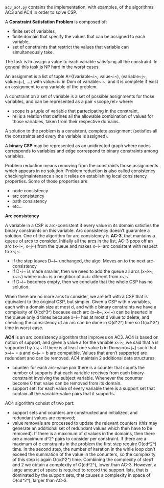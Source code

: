 `ac3_ac4.py` contains the implementation, with examples, of the algorithms AC3 and AC4
in order to solve CSP.

A **Constraint Satisfation Problem** is composed of:
- finite set of variables,
- finite domain that specify the values that can be assigned to each variable,
- set of constraints that restrict the values that variable can simultaneously take.

The task is to assign a value to each variable satisfying all the constraint. In
general this task is NP hard in the worst cases.

An assignmet is a list of tuple A={(variable~i~, value~i~), (variable~j~, value~j~), ...}
with value~i~ in Dom of variable~i~, and it is complete if exist an assignment to
any variable of the problem.

A constraint on a set of variable is a set of possible assignments for those variables,
and can be represented as a pair <scope,rel> where:
- scope is a tuple of variable that partecipating in the constraint,
- rel is a relation that defines all the allowable combination of values for those
variables, taken from their respective domains.

A solution to the problem is a consistent, complete assignment (sotisfies all the
constraints and every the variable is assigned).

A **binary CSP** may be represented as an unidirected graph where nodes corresponds
to variables and edge correspond to binary constraints among variables.

Problem reduction means removing from the constraints those assignments which appears
in no solution. Problem reduction is also called consistency checking/maintenance
since it relies on establishing local consistency properties. Some of those properties
are:
- node consistency
- arc consistency
- path consistency
- etc...


**Arc consistency**

A variable in a CSP is arc-consistent if every value in its domain satisfies the
binary constraints on this variable. Arc consistency doesn’t guarantee a solution.
One of the algorithm for arc consistency is **AC-3**, that mantains a queue of arcs
to consider. Initially all the arcs in the list, AC-3 pops off an arc (x~i~, x~j~)
from the queue and makes x~i~ arc consistent with respect to x~j~:
- if the step leaves D~i~ unchanged, the algo. Moves on to the next arc-consistency
- if D~i~ is made smaller, then we need to add the queue all arcs (x~k~, x~i~)
where x~k~ is a neighbor of x~i~ diferent from x~j~
- if D~i~ becomes empty, then we conclude that the whole CSP has no solution.

When there are no more arcs to consider, we are left with a CSP that is equivalent
to the original CSP, but simpler.
Given a CSP with n variables, each with a domain size at most d, and with c binary
constraints we have a complexity of O(cd^3^) because each arc (x~k~, x~i~) can be
inserted in the queue only d times because x~i~ has at most d value to delete, and
checking the consistency of an arc can be done in O(d^2^) time so O(cd^3^) time in
worst case.

**AC4** is an arc consistency algorithm that improves on AC3. AC4 is based on notion
of support, and given a value a for the variable x~i~, we said that a is supported
by x~j~ if there is at least one value b in Domain(x~j~) such that x~i~ = a and x~j~ = b
are compatible. Values that aren’t supported are redundant and can be removed.
AC4 maintain 2 additional data structures:
- counter: for each arc-value pair there is a counter that counts the number of
supports that each variable receives from each binary-constraint involving the
subject variable. Whenever the conunter become 0 that value can be removed from
its domain.
- support set:  for each value of every variable there is a support set that contain
all the variable-value pairs that it supports.

AC4 algorithm consist of two part:
- support sets and counters are constructed and initialized, and redundant values
are removed;
- value removals are processed to update the relevant counters (this may generate
an additional set of redundant values which then have to be removed).
If there is a maximum of d values in the domains, then there are a maximum d^2^
pairs to consider per constraint. If there are a maximum of c constraints in the
problem the first step require O(cd^2^) time. In the second step, the number of
iteration in the while loop don’t exceed the summation of the value in the conunters,
so the complexity of this step is again O(cd^2^) time. Combining the complexity of
step1 and 2 we obtain a complexity of O(cd^2^), lower than AC-3. However, a large
amount of space is required to record the support lists, that is dominated by the
support sets, that causes a complexity in space of O(cd^2^), larger than AC-3.
